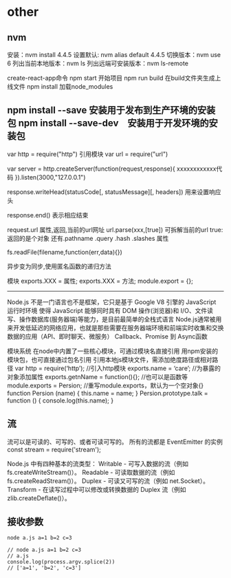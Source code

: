 # other

## nvm
安装：nvm install 4.4.5
设置默认: nvm alias default 4.4.5
切换版本：nvm use 6
列出当前本地版本：nvm ls
列出远端可安装版本：nvm ls-remote

create-react-app命令
npm start    开始项目
npm run build   在build文件夹生成上线文件
npm install   加载node_modules

npm install --save   安装用于发布到生产环境的安装包
npm install --save-dev　安装用于开发环境的安装包
------------------------------
var http = require("http")  引用模块
var url = require("url")

var server = http.createServer(function(request,response){
  xxxxxxxxxxxx代码
}).listen(3000,"127.0.0.1")

response.writeHead(statusCode[, statusMessage][, headers])  用来设置响应头

response.end()  表示相应结束

request.url 属性,返回,当前的url网址
url.parse(xxx,[true]) 可拆解当前的url  true:返回的是个对象
还有.pathname .query .hash .slashes 属性

fs.readFile(filename,function(err,data){})

异步变为同步,使用匿名函数的递归方法

模块
exports.XXX = 属性;
exports.XXX = 方法;
module.export = {};

---------------------------------------


Node.js 不是一门语言也不是框架，它只是基于 Google V8 引擎的 JavaScript 运行时环境
使得 JavaScript 能够同时具有 DOM 操作(浏览器)和 I/O、文件读写、操作数据库(服务器端)等能力，是目前最简单的全栈式语言
Node.js通常被用来开发低延迟的网络应用，也就是那些需要在服务器端环境和前端实时收集和交换数据的应用（API、即时聊天、微服务）
Callback、Promise 到 Async函数




模块系统
在node中内置了一些核心模块，可通过模块名直接引用
用npm安装的模块包，也可直接通过包名引用
引用本地js模块文件，需添加绝度路径或相对路径
var http = require(‘http’);  //引入http模块
exports.name = ‘care’;  //为暴露的对象添加属性
exports.getnName = function(){};  //也可以是函数等
module.exports = Persion;  //重写module.exports，默认为一个空对象{}
function Persion (name) { this.name = name; }
Persion.prototype.talk = function () { console.log(this.name); }


## 流
流可以是可读的、可写的、或者可读可写的。 所有的流都是 EventEmitter 的实例
const stream = require('stream');

Node.js 中有四种基本的流类型：
Writable - 可写入数据的流（例如 fs.createWriteStream()）。
Readable - 可读取数据的流（例如 fs.createReadStream()）。
Duplex - 可读又可写的流（例如 net.Socket）。
Transform - 在读写过程中可以修改或转换数据的 Duplex 流（例如 zlib.createDeflate()）。

## 接收参数
`node a.js a=1 b=2 c=3`
```
// node a.js a=1 b=2 c=3
// a.js
console.log(process.argv.splice(2))
// ['a=1', 'b=2', 'c=3']
```